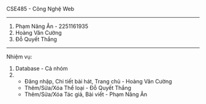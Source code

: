 CSE485 - Công Nghệ Web

--------------------------
1. Phạm Năng Ân - 2251161935
2. Hoàng Văn Cường
3. Đỗ Quyết Thắng

--------------------------
Nhiệm vụ: 
1. Database - Cả nhóm
2. - Đăng nhập, Chi tiết bài hát, Trang chủ - Hoàng Văn Cường
   - Thêm/Sửa/Xóa Thể loại - Đỗ Quyết Thắng
   - Thêm/Sửa/Xóa Tác giả, Bài viết - Phạm Năng Ân
